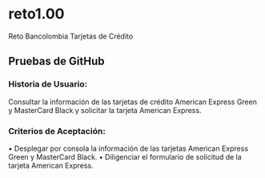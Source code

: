 # reto1.00
Reto Bancolombia Tarjetas de Crédito

## Pruebas de GitHub

### Historia de Usuario:
Consultar la información de las tarjetas de crédito American Express Green y MasterCard Black y solicitar la tarjeta American Express.

### Criterios de Aceptación: 
•	Desplegar por consola la información de las tarjetas American Express Green y MasterCard Black.
•	Diligenciar el formulario de solicitud de la tarjeta   American Express.

